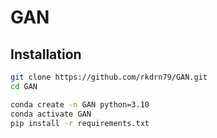 # GAN

## Installation
```bash
git clone https://github.com/rkdrn79/GAN.git
cd GAN
```

```bash
conda create -n GAN python=3.10
conda activate GAN
pip install -r requirements.txt
```